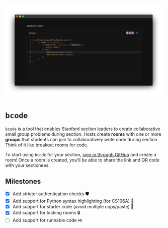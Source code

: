 [![A image showcasing what a student sees when they join a group](doc/demo.png)](https://106a.vercel.app)

# `bcode`

`bcode` is a tool that enables Stanford section leaders to create collaborative small group problems during section. Hosts create **rooms** with one or more **groups** that students can join to collaboratively write code during section. Think of it like breakout rooms for code.

To start using `bcode` for your section, [sign in through GitHub](https://106a.vercel.app) and create a room! Once a room is created, you'll be able to share the link and QR code with your sectionees.

## Milestones

- [x] Add stricter authentication checks 🛡️
- [x] Add support for Python syntax highlighting (for CS106A) 🐍
- [x] Add support for starter code (avoid multiple copy/paste) 📜
- [x] Add support for locking rooms 🔒
- [ ] Add support for runnable code ⏯️
